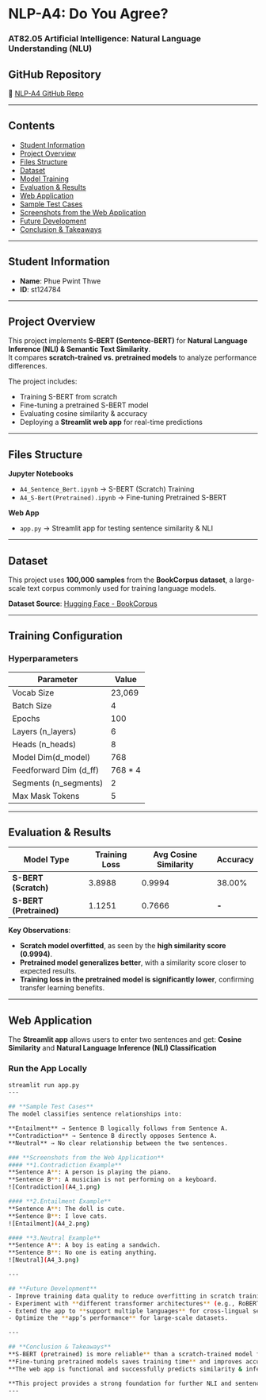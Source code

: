 # NLP-A4: Do You Agree?
### **AT82.05 Artificial Intelligence: Natural Language Understanding (NLU)**

## **GitHub Repository**
🔗 [NLP-A4 GitHub Repo](https://github.com/phuepwint-thwe/NLP_A4_Final)

---

## **Contents**
- [Student Information](#student-information)
- [Project Overview](#project-overview)
- [Files Structure](#files-structure)
- [Dataset](#dataset)
- [Model Training](#training)
- [Evaluation & Results](#evaluation)
- [Web Application](#application)
- [Sample Test Cases](#sample-test-cases)
- [Screenshots from the Web Application](#screenshots-from-the-Web-Application)
- [Future Development](#furture-development)
- [Conclusion & Takeaways](#conclusion-and-takeways)

---

## **Student Information**
- **Name**: Phue Pwint Thwe  
- **ID**: st124784  

---

## **Project Overview**
This project implements **S-BERT (Sentence-BERT)** for **Natural Language Inference (NLI) & Semantic Text Similarity**.  
It compares **scratch-trained vs. pretrained models** to analyze performance differences.

The project includes:
- Training S-BERT from scratch  
- Fine-tuning a pretrained S-BERT model  
- Evaluating cosine similarity & accuracy  
- Deploying a **Streamlit web app** for real-time predictions  

---

## **Files Structure**
**Jupyter Notebooks**  
- `A4_Sentence_Bert.ipynb` → S-BERT (Scratch) Training  
- `A4_S-Bert(Pretrained).ipynb` → Fine-tuning Pretrained S-BERT  

**Web App**  
- `app.py` → Streamlit app for testing sentence similarity & NLI  

---

## **Dataset**
This project uses **100,000 samples** from the **BookCorpus dataset**, a large-scale text corpus commonly used for training language models.  

**Dataset Source**: [Hugging Face - BookCorpus](https://huggingface.co/datasets/bookcorpus/bookcorpus)  

---

## **Training Configuration**
### **Hyperparameters**
| Parameter             | Value   |
|-----------------------|---------|
| Vocab Size            | 23,069  |
| Batch Size            | 4       |
| Epochs                | 100     |
| Layers (n_layers)     | 6       |
| Heads (n_heads)       | 8       |
| Model Dim(d_model)    | 768     |
| Feedforward Dim (d_ff)| 768 * 4 |
| Segments (n_segments) | 2       |
| Max Mask Tokens       | 5       |

---

## **Evaluation & Results**
| Model Type        | Training Loss | Avg Cosine Similarity | Accuracy |
|-------------------|--------------|----------------------|----------|
| **S-BERT (Scratch)**  | 3.8988       | 0.9994               | 38.00%   |
| **S-BERT (Pretrained)** | 1.1251       | 0.7666               | **-**    |

**Key Observations**:
- **Scratch model overfitted**, as seen by the **high similarity score (0.9994)**.
- **Pretrained model generalizes better**, with a similarity score closer to expected results.
- **Training loss in the pretrained model is significantly lower**, confirming transfer learning benefits.

---

## **Web Application**
The **Streamlit app** allows users to enter two sentences and get:
**Cosine Similarity**  and **Natural Language Inference (NLI) Classification**  

### **Run the App Locally**
```bash
streamlit run app.py
---

## **Sample Test Cases**  
The model classifies sentence relationships into:  

**Entailment** → Sentence B logically follows from Sentence A.  
**Contradiction** → Sentence B directly opposes Sentence A.  
**Neutral** → No clear relationship between the two sentences.  

### **Screenshots from the Web Application**  
#### **1️.Contradiction Example**  
**Sentence A**: A person is playing the piano.  
**Sentence B**: A musician is not performing on a keyboard.  
![Contradiction](A4_1.png)  

#### **2️.Entailment Example**  
**Sentence A**: The doll is cute.  
**Sentence B**: I love cats.  
![Entailment](A4_2.png)  

#### **3️.Neutral Example**  
**Sentence A**: A boy is eating a sandwich.  
**Sentence B**: No one is eating anything.  
![Neutral](A4_3.png)  

---

## **Future Development** 
- Improve training data quality to reduce overfitting in scratch training.  
- Experiment with **different transformer architectures** (e.g., RoBERTa, ALBERT).  
- Extend the app to **support multiple languages** for cross-lingual sentence similarity.  
- Optimize the **app’s performance** for large-scale datasets.  

---

## **Conclusion & Takeaways** 
**S-BERT (pretrained) is more reliable** than a scratch-trained model for generalizing sentence relationships.  
**Fine-tuning pretrained models saves training time** and improves accuracy.  
**The web app is functional and successfully predicts similarity & inference** with real-time input.  

**This project provides a strong foundation for further NLI and sentence similarity research!**  
---
